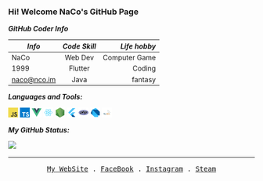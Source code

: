 ### Hi! Welcome NaCo's GitHub Page

***GitHub Coder Info***

| *Info*             | *Code Skill* |   *Life hobby*    |
| ------------------ | :----------: | ----------------: |
| NaCo         |   Web Dev    |     Computer Game |
| 1999            |   Flutter    |            Coding |
| naco@nco.im |     Java     |       fantasy     |


***Languages and Tools:***

<code><img height="20" src="https://raw.githubusercontent.com/github/explore/80688e429a7d4ef2fca1e82350fe8e3517d3494d/topics/javascript/javascript.png"></code>
<code><img height="20" src="https://raw.githubusercontent.com/github/explore/80688e429a7d4ef2fca1e82350fe8e3517d3494d/topics/typescript/typescript.png"></code>
<code><img height="20" src="https://raw.githubusercontent.com/github/explore/80688e429a7d4ef2fca1e82350fe8e3517d3494d/topics/vue/vue.png"></code>
<code><img height="20" src="https://raw.githubusercontent.com/github/explore/80688e429a7d4ef2fca1e82350fe8e3517d3494d/topics/react/react.png"></code>
<code><img height="20" src="https://raw.githubusercontent.com/github/explore/80688e429a7d4ef2fca1e82350fe8e3517d3494d/topics/nodejs/nodejs.png"></code>
<code><img height="20" src="https://raw.githubusercontent.com/github/explore/80688e429a7d4ef2fca1e82350fe8e3517d3494d/topics/flutter/flutter.png"></code>
<code><img height="20" src="https://raw.githubusercontent.com/github/explore/80688e429a7d4ef2fca1e82350fe8e3517d3494d/topics/php/php.png"></code>
<code><img height="20" src="https://raw.githubusercontent.com/github/explore/80688e429a7d4ef2fca1e82350fe8e3517d3494d/topics/dart/dart.png"></code>
<code><img height="20" src="https://raw.githubusercontent.com/github/explore/80688e429a7d4ef2fca1e82350fe8e3517d3494d/topics/mysql/mysql.png"></code>


***My GitHub Status:***

<p >
    <img src="https://github-readme-stats.vercel.app/api?username=NaCoLiu"/>
</p>

---
<p align="center">
  <samp>
    <a href="https://nco.im">My WebSite</a> .
    <a href="https://facebook.com/na2co3liu">FaceBook</a> .
    <a href="https://www.instagram.com/nacoliu/">Instagram</a> .
    <a href="https://steamcommunity.com/id/nacodes/">Steam</a>
  </samp>
</p>

